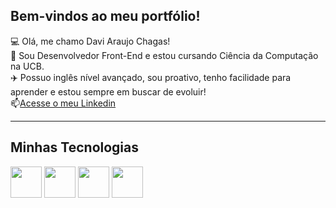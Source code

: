 ## Bem-vindos ao meu portfólio!

💻 Olá, me chamo Davi Araujo Chagas! <br>
📄 Sou Desenvolvedor Front-End e estou cursando Ciência da Computação na UCB. <br>
✈️ Possuo inglês nível avançado, sou proativo, tenho facilidade para aprender e estou sempre em buscar de evoluir! <br>
📫[Acesse o meu Linkedin](https://www.linkedin.com/in/davih-chagas/)

--------------

## Minhas Tecnologias
<p align="left">
<img src="https://cdn.jsdelivr.net/gh/devicons/devicon@latest/icons/html5/html5-original.svg" width="50px"/> 
<img src="https://cdn.jsdelivr.net/gh/devicons/devicon@latest/icons/css3/css3-original.svg" width="50px"/>
<img src="https://cdn.jsdelivr.net/gh/devicons/devicon@latest/icons/javascript/javascript-original.svg" width="50px"/>
<img src="https://cdn.jsdelivr.net/gh/devicons/devicon@latest/icons/vuejs/vuejs-original.svg" width="50px"/>
</p>   

          
<!--
**davihchagas/davihchagas** is a ✨ _special_ ✨ repository because its `README.md` (this file) appears on your GitHub profile.

Here are some ideas to get you started:

- 🔭 I’m currently working on ...
- 🌱 I’m currently learning ...
- 👯 I’m looking to collaborate on ...
- 🤔 I’m looking for help with ...
- 💬 Ask me about ...
- 📫 How to reach me: ...
- 😄 Pronouns: ...
- ⚡ Fun fact: ...
-->
